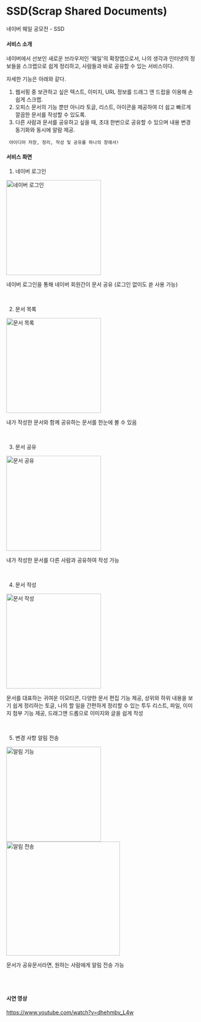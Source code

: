 # SSD(Scrap Shared Documents)
네이버 웨일 공모전 - SSD

#### 서비스 소개
네이버에서 선보인 새로운 브라우저인 '웨일'의 확장앱으로서,
나의 생각과 인터넷의 정보들을 스크랩으로 쉽게 정리하고, 사람들과 바로 공유할 수 있는 서비스이다.

자세한 기능은 아래와 같다.

1. 웹서핑 중 보관하고 싶은 텍스트, 이미지, URL 정보를 드래그 앤 드랍을 이용해 손쉽게 스크랩.
2. 오피스 문서의 기능 뿐만 아니라 토글, 리스트, 아이콘을 제공하여 더 쉽고 빠르게 깔끔한 문서를 작성할 수 있도록.
3. 다른 사람과 문서를 공유하고 싶을 때, 초대 한번으로 공유할 수 있으며 내용 변경 동기화와 동시에 알람 제공.

```
 아이디어 저장, 정리, 작성 및 공유를 하나의 창에서!
```

#### 서비스 화면
1. 네이버 로그인

<img width="250" alt="네이버 로그인" src="https://user-images.githubusercontent.com/37260938/88471311-12990c80-cf43-11ea-81f1-8cf5f1b19d0f.png">

네이버 로그인을 통해 네이버 회원간이 문서 공유 (로그인 없이도 쓷 사용 가능)

<br>

2. 문서 목록

<img width="250" alt="문서 목록" src="https://user-images.githubusercontent.com/37260938/88471332-4aa04f80-cf43-11ea-9bde-2ff15e82d27c.png">


내가 작성한 문서와 함께 공유하는 문서를 한눈에 볼 수 있음

<br>

3. 문서 공유

<img width="250" alt="문서 공유" src="https://user-images.githubusercontent.com/37260938/88471343-5be95c00-cf43-11ea-90af-16ffe7508f1c.png">


내가 작성한 문서를 다른 사람과 공유하여 작성 가능

<br>

4. 문서 작성

<img width="250" alt="문서 작성" src="https://user-images.githubusercontent.com/37260938/88471356-86d3b000-cf43-11ea-9df8-193f385b0158.png">


문서를 대표하는 귀여운 이모티콘, 다양한 문서 편집 기능 제공, 상위와 하위 내용을 보기 쉽게 정리하는 토글, 나의 할 일을 간편하게 정리할 수 있는 투두 리스트, 파일, 이미지 첨부 기능 제공, 드래그앤 드롭으로 이미지와 글을 쉽게 작성

<br>

5. 변경 사항 알림 전송


<img width="250" alt="알림 기능" src="https://user-images.githubusercontent.com/37260938/88471365-98b55300-cf43-11ea-9fde-1c3216970cc1.png">

<img width="300" alt="알림 전송" src="https://user-images.githubusercontent.com/37260938/88471368-a1a62480-cf43-11ea-8ac5-1cef045ec8af.png">


문서가 공유문서라면, 원하는 사람에게 알림 전송 가능


<br>
<br>


#### 시연 영상

https://www.youtube.com/watch?v=dhehmbv_L4w
